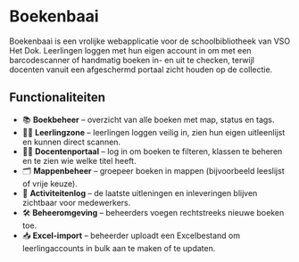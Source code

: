 # Boekenbaai

Boekenbaai is een vrolijke webapplicatie voor de schoolbibliotheek van VSO Het Dok. Leerlingen loggen met hun eigen account in om met een barcodescanner of handmatig boeken in- en uit te checken, terwijl docenten vanuit een afgeschermd portaal zicht houden op de collectie.

## Functionaliteiten

- 📚 **Boekbeheer** – overzicht van alle boeken met map, status en tags.
- 🧑‍🎓 **Leerlingzone** – leerlingen loggen veilig in, zien hun eigen uitleenlijst en kunnen direct scannen.
- 👩‍🏫 **Docentenportaal** – log in om boeken te filteren, klassen te beheren en te zien wie welke titel heeft.
- 🗂️ **Mappenbeheer** – groepeer boeken in mappen (bijvoorbeeld leeslijst of vrije keuze).
- 🧾 **Activiteitenlog** – de laatste uitleningen en inleveringen blijven zichtbaar voor medewerkers.
- 🛠️ **Beheeromgeving** – beheerders voegen rechtstreeks nieuwe boeken toe.
- 📥 **Excel-import** – beheerder uploadt een Excelbestand om leerlingaccounts in bulk aan te maken of te updaten.
